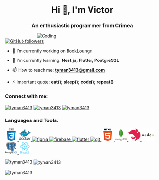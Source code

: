 <h1 align="center">Hi 👋, I'm Victor</h1>
<h3 align="center">An enthusiastic programmer from Crimea</h3>

<img align="right" alt="Coding" width=400 src="https://i.pinimg.com/originals/8b/35/fe/8b35fef55fba1a201c9c7a11d3ec3d64.gif">

[![GitHub followers](https://img.shields.io/github/followers/Naereen.svg?style=social&label=Follow&maxAge=2592000)](https://github.com/Tyman3413?tab=followers)

- 🔭 I’m currently working on [BookLounge](https://github.com/Tyman3413/BookLounge)

- 🌱 I’m currently learning: **Nest.js, Flutter, PostgreSQL**

- 📫 How to reach me: **tyman3413@gmail.com**

- ⚡ Important quote: **eat(); sleep(); code(); repeat();**

<h3 align="left">Connect with me:</h3>
<p align="left">
<a href="https://t.me/Tyman3413" target="blank"><img align="center" src="https://i.postimg.cc/4Kc1dswp/telegram-256x256.png" alt="tyman3413" height="30" width="30"></a>
<a href="https://www.youtube.com/c/tyman3413" target="blank"><img align="center" src="https://raw.githubusercontent.com/rahuldkjain/github-profile-readme-generator/master/src/images/icons/Social/youtube.svg" alt="tyman3413" height="30" width="40" /></a>
<a href="https://instagram.com/tyman3413" target="blank"><img align="center" src="https://raw.githubusercontent.com/rahuldkjain/github-profile-readme-generator/master/src/images/icons/Social/instagram.svg" alt="tyman3413" height="30" width="40" /></a>
</p>

<h3 align="left">Languages and Tools:</h3>
<p align="left"> <a href="https://www.w3schools.com/css/" target="_blank" rel="noreferrer"> <img src="https://raw.githubusercontent.com/devicons/devicon/master/icons/css3/css3-original-wordmark.svg" alt="css3" width="40" height="40"/> </a> <a href="https://www.docker.com/" target="_blank" rel="noreferrer"> <img src="https://raw.githubusercontent.com/devicons/devicon/master/icons/docker/docker-original-wordmark.svg" alt="docker" width="40" height="40"/> </a> <a href="https://www.figma.com/" target="_blank" rel="noreferrer"> <img src="https://www.vectorlogo.zone/logos/figma/figma-icon.svg" alt="figma" width="40" height="40"/> </a> <a href="https://firebase.google.com/" target="_blank" rel="noreferrer"> <img src="https://www.vectorlogo.zone/logos/firebase/firebase-icon.svg" alt="firebase" width="40" height="40"/> </a> <a href="https://flutter.dev" target="_blank" rel="noreferrer"> <img src="https://www.vectorlogo.zone/logos/flutterio/flutterio-icon.svg" alt="flutter" width="40" height="40"/> </a> <a href="https://git-scm.com/" target="_blank" rel="noreferrer"> <img src="https://www.vectorlogo.zone/logos/git-scm/git-scm-icon.svg" alt="git" width="40" height="40"/> </a> <a href="https://www.w3.org/html/" target="_blank" rel="noreferrer"> <img src="https://raw.githubusercontent.com/devicons/devicon/master/icons/html5/html5-original-wordmark.svg" alt="html5" width="40" height="40"/> </a> <a href="https://www.mongodb.com/" target="_blank" rel="noreferrer"> <img src="https://raw.githubusercontent.com/devicons/devicon/master/icons/mongodb/mongodb-original-wordmark.svg" alt="mongodb" width="40" height="40"/> </a> <a href="https://nestjs.com/" target="_blank" rel="noreferrer"> <img src="https://raw.githubusercontent.com/devicons/devicon/master/icons/nestjs/nestjs-plain.svg" alt="nestjs" width="40" height="40"/> </a> <a href="https://nodejs.org" target="_blank" rel="noreferrer"> <img src="https://raw.githubusercontent.com/devicons/devicon/master/icons/nodejs/nodejs-original-wordmark.svg" alt="nodejs" width="40" height="40"/> </a> <a href="https://www.postgresql.org" target="_blank" rel="noreferrer"> <img src="https://raw.githubusercontent.com/devicons/devicon/master/icons/postgresql/postgresql-original-wordmark.svg" alt="postgresql" width="40" height="40"/> </a> <a href="https://reactjs.org/" target="_blank" rel="noreferrer"> <img src="https://raw.githubusercontent.com/devicons/devicon/master/icons/react/react-original-wordmark.svg" alt="react" width="40" height="40"/> </a> </p>

<p><img align="left" src="https://github-readme-stats.vercel.app/api/top-langs?username=tyman3413&show_icons=true&locale=en&layout=compact" alt="tyman3413" /></p>

<p>&nbsp;<img align="center" src="https://github-readme-stats.vercel.app/api?username=tyman3413&show_icons=true&locale=en" alt="tyman3413" /></p>

<p><img align="center" src="https://github-readme-streak-stats.herokuapp.com/?user=tyman3413&" alt="tyman3413" /></p>
